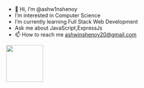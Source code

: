 - 👋 Hi, I’m @ashw1nshenoy
- I’m interested in Computer Science
 -  I’m currently learning Full Stack Web Development
  - Ask me about JavaScript,ExpressJs
- 📫 How to reach me ashwinshenoy20@gmail.com
<img align="center" src="[URL_TO_YOUR_IMAGE](https://png.pngtree.com/png-vector/20200618/ourlarge/pngtree-young-people-work-and-study-from-home-in-flat-style-png-image_2256889.jpg)" height="100" />
<!---
ashw1nshenoy/ashw1nshenoy is a ✨ special ✨ repository because its `README.md` (this file) appears on your GitHub profile.
You can click the Preview link to take a look at your changes.
--->
